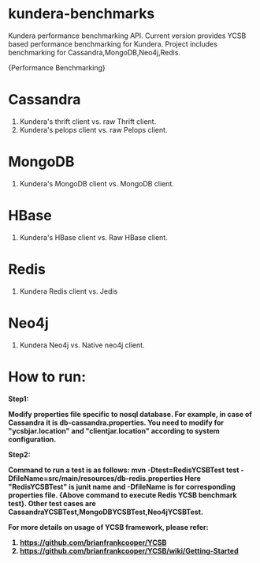 kundera-benchmarks
==================

Kundera performance benchmarking API. Current version provides YCSB based performance benchmarking for Kundera.
Project includes benchmarking for Cassandra,MongoDB,Neo4j,Redis.

{Performance Benchmarking}

Cassandra
=========
1. Kundera's thrift client vs. raw Thrift client.
2. Kundera's pelops client vs. raw Pelops client.

MongoDB
=======
1. Kundera's MongoDB client vs. MongoDB client.

HBase
=======
1. Kundera's HBase client vs. Raw HBase client.

Redis
=====
1. Kundera Redis client vs. Jedis

Neo4j
=====
1. Kundera Neo4j vs. Native neo4j client.


How to run:
========== 
 <b>Step1: <b>
 
  Modify properties file specific to nosql database. For example, in case of Cassandra it is db-cassandra.properties. 
 You need to modify for "ycsbjar.location" and "clientjar.location" according to system configuration.
 
 <b>Step2: <b>
 
 Command to run a test is as follows:
 mvn -Dtest=RedisYCSBTest test -DfileName=src/main/resources/db-redis.properties
 Here "RedisYCSBTest" is junit name and -DfileName is for corresponding properties file.
 {Above command to execute Redis YCSB benchmark test}. 
 Other test cases are CassandraYCSBTest,MongoDBYCSBTest,Neo4jYCSBTest.


For more details on usage of YCSB framework, please refer:

1. https://github.com/brianfrankcooper/YCSB
2. https://github.com/brianfrankcooper/YCSB/wiki/Getting-Started
